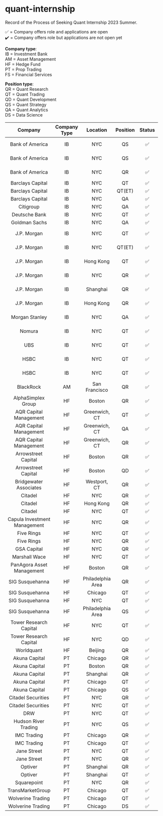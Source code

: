 # quant-internship
Record of the Process of Seeking Quant Internship 2023 Summer.

✅ = Company offers role and applications are open  
✔️ = Company offers role but applications are not open yet  

__Company type__:  
IB = Investment Bank  
AM = Asset Management  
HF = Hedge Fund  
PT = Prop Trading  
FS = Financial Services  

__Position type__:  
QR = Quant Research  
QT = Quant Trading  
QD = Quant Development  
QS = Quant Strategy  
QA = Quant Analytics  
DS = Data Science

| Company | Company Type | Location | Position | Status | Deadline | Apply | Progress | 
| :-----: | :----: | :----: | :----: | :----: | :----: |:----: | :----: |
| Bank of America | IB | NYC | QS | ✅ | *Nov 02, 2022* | [apply](https://campus.bankofamerica.com/careers/global_markets_quantitative_strategies_group_summer_associate_program__2023.html) | |
| Bank of America | IB | NYC | QS | ✅ | *Apr 01, 2023* | [apply](https://campus.bankofamerica.com/careers/global_markets_sales__trading_summer_associate_program__2023.html) | |
| Bank of America | IB | NYC | QR | ✅ | *Oct 16, 2023* | [apply](https://campus.bankofamerica.com/careers/global_quantitative_research_summer_associate_program__2023.html) | |
| Barclays Capital | IB | NYC | QT | ✅ |  | [apply](https://search.jobs.barclays/job/new-york/sales-and-trading-quantitative-trading-associate-expert-summer-intern-programme-2023/13015/34958439008) |  |
| Barclays Capital | IB | NYC | QT(ET) | ✅ |  | [apply](https://search.jobs.barclays/job/new-york/electronic-trading-associate-expert-summer-intern-programme-2023/13015/34958416768) |  |
| Barclays Capital | IB | NYC | QA | ✅ |  | [apply](https://search.jobs.barclays/job/new-york/quantitative-analytics-associate-expert-summer-intern-programme-2023/13015/34958421808) |  |
| Citigroup | IB | NYC | QA | ✅ |  | [apply](https://jobs.citi.com/job/new-york/quantitative-analysis-summer-analyst-north-america-2023/287/28553736048) |  |
| Deutsche Bank | IB | NYC | QT | ✅ |  | [apply](https://db.recsolu.com/external/requisitions/xcAU6Mc814nPuZPKkz40JQ) |  |
| Goldman Sachs | IB | NYC | QA | ✅ |  | [apply](https://www.goldmansachs.com/careers/students/programs/americas/summer-analyst-program.html) |  |
| J.P. Morgan | IB | NYC | QT | ✅ | *Oct 01, 2022*  | [apply](https://jpmc.fa.oraclecloud.com/hcmUI/CandidateExperience/en/sites/CX_1001/job/210230839/?utm_medium=jobshare) |  |
| J.P. Morgan | IB | NYC | QT(ET) | ✅ | *Oct 01, 2022* | [apply](https://jpmc.fa.oraclecloud.com/hcmUI/CandidateExperience/en/sites/CX_1001/job/210231155/?utm_medium=jobshare) |  |
| J.P. Morgan | IB | Hong Kong | QT | ✅ | *Oct 31, 2022* | [apply](https://jpmc.fa.oraclecloud.com/hcmUI/CandidateExperience/en/sites/CX_1001/job/210311837/?utm_medium=jobshare) |  |
| J.P. Morgan | IB | NYC | QR | ✅ | *Oct 01, 2022* | [apply](https://jpmc.fa.oraclecloud.com/hcmUI/CandidateExperience/en/sites/CX_1001/job/210231284/?utm_medium=jobshare) |  |
| J.P. Morgan | IB | Shanghai | QR | ✅ | *Oct 31, 2022* | [apply](https://jpmc.fa.oraclecloud.com/hcmUI/CandidateExperience/en/sites/CX_1001/job/210231284/?utm_medium=jobshare) |  |
| J.P. Morgan | IB | Hong Kong | QR | ✅ | *Oct 31, 2022* | [apply](https://jpmc.fa.oraclecloud.com/hcmUI/CandidateExperience/en/sites/CX_1001/job/210311857/?utm_medium=jobshare) |  |
| Morgan Stanley | IB | NYC | QA | ✅ | *Oct 31, 2022* | [apply](https://morganstanley.tal.net/vx/candidate/apply/12933)|  |
| Nomura | IB | NYC | QT | ✅ | *Nov 13, 2022* | [apply](https://nomuracampus.tal.net/vx/lang-en-GB/mobile-0/appcentre-1/brand-4/xf-7bb1708a1aa4/candidate/so/pm/1/pl/1/opp/810-2023-Global-Markets-Summer-Internship-Wholesale-Digital-Office-Quants-Strats-Systematic-Trading-Research-New-York/en-GB)|  |
| UBS | IB | NYC | QT | ✅ | *Sep 30, 2022* | [apply](https://jobs.ubs.com/TGnewUI/Search/home/HomeWithPreLoad?partnerid=25008&siteid=5131&PageType=JobDetails&jobid=254960#jobDetails=254960_5131)|  |
| HSBC | IB | NYC | QT | ✅ | *Sep 30, 2022* | [apply](https://www.hsbc.com/careers/students-and-graduates/student-opportunities/markets-internship?tab=What%20you%E2%80%99ll%20do#select-option-usa)|  |
| HSBC | IB | NYC | QT | ✅ | *Nov 14, 2022* | [apply](https://www.hsbc.com/careers/students-and-graduates/student-opportunities/markets-internship?tab=What%20you%E2%80%99ll%20learn#select-option-hong%20kong)|  |
| BlackRock | AM | San Francisco | QR | ✅ | *Sep 30, 2022*| [apply](https://blackrock.tal.net/vx/lang-en-GB/mobile-0/brand-3/xf-3d1d0a4adcb4/wid-1/candidate/so/pm/1/pl/1/opp/6075-Summer-Internship-Program-Americas/en-GB)|  |
| AlphaSimplex Group | HF | Boston | QR | ✅ | | [apply](https://www.alphasimplex.com/wp-content/uploads/2022/07/Research-Intern-2022.pdf) |  |
| AQR Capital Management | HF | Greenwich, CT  | QT | ✅ | | [apply](https://careers.aqr.com/jobs/university-open-positions/greenwich-ct/2023-trading-and-portfolio-finance-summer-analyst/4350064?gh_jid=4350064#/) |  |
| AQR Capital Management | HF | Greenwich, CT  | QA | ✅ |  | [apply](https://careers.aqr.com/jobs/university-open-positions/greenwich-ct/2023-portfolio-implementation-summer-analyst/4350057?gh_jid=4350057#/) |  |
| AQR Capital Management | HF | Greenwich, CT  | QR | ✅ | | [apply](https://careers.aqr.com/jobs/university-open-positions/greenwich-ct/2023-research-summer-analyst/4350040?gh_jid=4350040#/) |  |
| Arrowstreet Capital | HF | Boston  | QR | ✅ | | [apply](https://arrowstreetcapital.wd5.myworkdayjobs.com/en-US/Arrowstreet/job/Boston/Quantitative-Researcher-Intern--Summer-2023_R700) |  |
| Arrowstreet Capital | HF | Boston  | QD | ✅ | | [apply](https://arrowstreetcapital.wd5.myworkdayjobs.com/en-US/Arrowstreet/job/Boston/Quantitative-Developer-Intern--Summer-2023_R704) |  |
| Bridgewater Associates | HF | Westport, CT  | QR | ✅ | | [apply](https://boards.greenhouse.io/bridgewater89/jobs/6204813002) |  |
| Citadel | HF | NYC  | QR | ✅ | | [apply](https://www.citadel.com/careers/details/quantitative-research-analyst-intern-us/) |  |
| Citadel | HF | Hong Kong  | QR | ✅ | | [apply](https://www.citadel.com/careers/details/quantitative-research-intern-asia/) |  |
| Citadel | HF | NYC | QT | ✅ | | [apply](https://www.citadel.com/careers/details/investment-trading-intern-us/) |  |
| Capula Investment Management | HF | NYC | QR | ✅ | *Dec 31, 2022* | [apply](https://fsr.cvmailuk.com/capula/main.cfm?page=jobSpecific&jobId=60516&rcd=672723&queryString=groupType%5F3%3D%26groupType%5F73%3D%26groupType%5F74%3D3599%26x%2Dtoken%3Dt9k58yhk71lxihj95w46jiw9lt7loah54agn1am5) |  |
| Five Rings | HF | NYC | QT | ✅  | | [apply](https://fiverings.avature.net/careers/FolderDetail/New-York-New-York-United-States-Quantitative-Trading-Intern-Summer-2023/586) |  |
| Five Rings | HF | NYC | QR | ✅  | | [apply](https://fiverings.avature.net/careers/FolderDetail/New-York-New-York-United-States-Quantitative-Researcher-Intern-Summer-2023/599) |  |
| GSA Capital | HF | NYC | QR | ✅  | | [apply](https://www.gsacapital.com/?section=careers&id=6169548002) |  |
| Marshall Wace | HF | NYC | QT | ✅ | | [apply](https://boards.greenhouse.io/mwinternshipprogram/jobs/6335927002) |  |
| PanAgora Asset Management | HF | Boston | QR | ✅ | | [email](careers@PanAgora.com) |  |
| SIG Susquehanna | HF | Philadelphia Area | QR | ✅ | | [apply](https://careers.sig.com/job/6604/Quantitative-Research-Intern-Graduate-Hire) |  |
| SIG Susquehanna | HF | Chicago | QT | ✅ | | [apply](https://careers.sig.com/job/6493/Trading-Intern-Chicago) |  |
| SIG Susquehanna | HF | NYC | QT | ✅ | | [apply](https://careers.sig.com/job/6492/Trading-Intern-NYC) |  |
| SIG Susquehanna | HF | Philadelphia Area | QS | ✅ | | [apply](https://careers.sig.com/job/6603/Quantitative-Strategy-Intern-Graduate-Hire) |  |
| Tower Research Capital | HF | NYC | QT | ✅ | | [apply](https://www.tower-research.com/open-positions/?gh_jid=4360111) |  |
| Tower Research Capital | HF | NYC | QD | ✅ | | [apply](https://www.tower-research.com/open-positions/?gh_jid=4362749) |  |
| Worldquant | HF | Beijing | QR | ✅ | | [apply](https://www.worldquant.com/career-listing/?id=8a78879e8006173301801f4425400c66) |  |
| Akuna Capital | PT | Chicago  | QR | ✅ | | [apply](https://akunacapital.com/job-details?gh_jid=4217954) |  |
| Akuna Capital | PT | Boston  | QR | ✅ | | [apply](https://akunacapital.com/job-details?gh_jid=4218050) |  |
| Akuna Capital | PT | Shanghai  | QR | ✅ | | [apply](https://akunacapital.com/job-details?gh_jid=4445500) |  |
| Akuna Capital | PT | Chicago  | QT | ✅ | | [apply](https://akunacapital.com/job-details?gh_jid=4218021) |  |
| Akuna Capital | PT | Chicago | QS | ✅ | | [apply](https://akunacapital.com/job-details?gh_jid=4299745)|  |
| Citadel Securities | PT | NYC | QR | ✅ | | [apply](https://www.citadelsecurities.com/careers/details/quantitative-research-analyst-intern-us/) |  |
| Citadel Securities| PT | NYC | QT | ✅ | |[apply](https://www.citadelsecurities.com/careers/details/trader-intern-us/) |  |
| DRW | PT | NYC | QT | ✅ | | [drw_qt_apply](https://drw.com/work-at-drw/job/quantitative-trading-analyst-intern-2302675/) |  |
| Hudson River Trading | PT | NYC | QS | ✅ | | [apply](https://www.hudsonrivertrading.com/careers/job/?_4118765=Internship&_4168241=Strategy+Development&gh_jid=3520408&req_id=128) |  |
| IMC Trading | PT | Chicago | QR | ✅ | | [apply](https://careers.imc.com/us/en/job/REQ-01962/Quant-Research-Intern-Summer-2023)|  |
| IMC Trading | PT | Chicago | QT | ✅ | | [apply](https://careers.imc.com/us/en/job/REQ-01963/Quant-Trader-Intern-Summer-2023)|  |
| Jane Street | PT | NYC | QT | ✅ | | [apply](https://www.janestreet.com/join-jane-street/position/6301678002/)|  |
| Jane Street | PT | NYC | QR | ✅ | | [apply](https://www.janestreet.com/join-jane-street/position/6249103002/) |  |
| Optiver | PT | Shanghai | QR | ✅ | | [apply](https://optiver.com/working-at-optiver/career-opportunities/6326950002/) |  |
| Optiver | PT | Shanghai | QT | ✅ | | [apply](https://optiver.com/working-at-optiver/career-opportunities/6326967002/) |  |
| Squarepoint | PT | NYC | QR | ✅ | | [apply](https://squarepoint-capital.com/job#243853) |  |
| TransMarketGroup	 | PT | Chicago	 | QT | ✅ | | [apply](https://apply.workable.com/transmarket-operations-llc/j/79695E0F85/) |  |
| Wolverine Trading	 | PT | Chicago	 | QT | ✅ | | [apply](https://jobs.lever.co/wolve/6f8e1f29-a4dc-42fd-b2c6-1232de477591) |  |
| Wolverine Trading	 | PT | Chicago	 | DS | ✅ | | [apply](https://jobs.lever.co/wolve/697222c6-94de-432b-a6e5-fcfc443de515) |  |